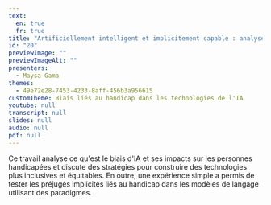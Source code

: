 ```yaml
---
text:
  en: true
  fr: true
title: "Artificiellement intelligent et implicitement capable : analyse du biais du modèle linguistique envers les personnes handicapées"
id: "20"
previewImage: ""
previewImageAlt: ""
presenters:
  - Maysa Gama
themes:
  - 49e72e28-7453-4233-8aff-456b3a956615
customTheme: Biais liés au handicap dans les technologies de l'IA
youtube: null
transcript: null
slides: null
audio: null
pdf: null
---
```

Ce travail analyse ce qu'est le biais d'IA et ses impacts sur les personnes handicapées et discute des stratégies pour construire des technologies plus inclusives et équitables. En outre, une expérience simple a permis de tester les préjugés implicites liés au handicap dans les modèles de langage utilisant des paradigmes.
